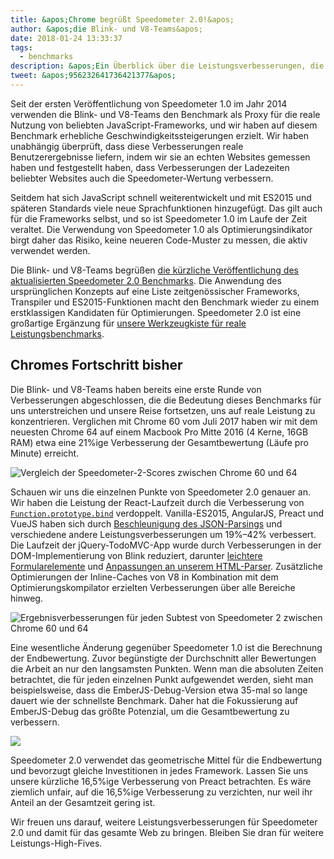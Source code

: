 ```yaml
---
title: &apos;Chrome begrüßt Speedometer 2.0!&apos;
author: &apos;die Blink- und V8-Teams&apos;
date: 2018-01-24 13:33:37
tags:
  - benchmarks
description: &apos;Ein Überblick über die Leistungsverbesserungen, die wir bisher in Blink und V8 basierend auf Speedometer 2.0 erzielt haben.&apos;
tweet: &apos;956232641736421377&apos;
---
```

Seit der ersten Veröffentlichung von Speedometer 1.0 im Jahr 2014 verwenden die Blink- und V8-Teams den Benchmark als Proxy für die reale Nutzung von beliebten JavaScript-Frameworks, und wir haben auf diesem Benchmark erhebliche Geschwindigkeitssteigerungen erzielt. Wir haben unabhängig überprüft, dass diese Verbesserungen reale Benutzerergebnisse liefern, indem wir sie an echten Websites gemessen haben und festgestellt haben, dass Verbesserungen der Ladezeiten beliebter Websites auch die Speedometer-Wertung verbessern.

<!--truncate-->
Seitdem hat sich JavaScript schnell weiterentwickelt und mit ES2015 und späteren Standards viele neue Sprachfunktionen hinzugefügt. Das gilt auch für die Frameworks selbst, und so ist Speedometer 1.0 im Laufe der Zeit veraltet. Die Verwendung von Speedometer 1.0 als Optimierungsindikator birgt daher das Risiko, keine neueren Code-Muster zu messen, die aktiv verwendet werden.

Die Blink- und V8-Teams begrüßen [die kürzliche Veröffentlichung des aktualisierten Speedometer 2.0 Benchmarks](https://webkit.org/blog/8063/speedometer-2-0-a-benchmark-for-modern-web-app-responsiveness/). Die Anwendung des ursprünglichen Konzepts auf eine Liste zeitgenössischer Frameworks, Transpiler und ES2015-Funktionen macht den Benchmark wieder zu einem erstklassigen Kandidaten für Optimierungen. Speedometer 2.0 ist eine großartige Ergänzung für [unsere Werkzeugkiste für reale Leistungsbenchmarks](/blog/real-world-performance).

## Chromes Fortschritt bisher

Die Blink- und V8-Teams haben bereits eine erste Runde von Verbesserungen abgeschlossen, die die Bedeutung dieses Benchmarks für uns unterstreichen und unsere Reise fortsetzen, uns auf reale Leistung zu konzentrieren. Verglichen mit Chrome 60 vom Juli 2017 haben wir mit dem neuesten Chrome 64 auf einem Macbook Pro Mitte 2016 (4 Kerne, 16GB RAM) etwa eine 21%ige Verbesserung der Gesamtbewertung (Läufe pro Minute) erreicht.

![Vergleich der Speedometer-2-Scores zwischen Chrome 60 und 64](/_img/speedometer-2/scores.png)

Schauen wir uns die einzelnen Punkte von Speedometer 2.0 genauer an. Wir haben die Leistung der React-Laufzeit durch die Verbesserung von [`Function.prototype.bind`](https://chromium.googlesource.com/v8/v8/+/808dc8cff3f6530a627ade106cbd814d16a10a18) verdoppelt. Vanilla-ES2015, AngularJS, Preact und VueJS haben sich durch [Beschleunigung des JSON-Parsings](https://chromium-review.googlesource.com/c/v8/v8/+/700494) und verschiedene andere Leistungsverbesserungen um 19%–42% verbessert. Die Laufzeit der jQuery-TodoMVC-App wurde durch Verbesserungen in der DOM-Implementierung von Blink reduziert, darunter [leichtere Formularelemente](https://chromium.googlesource.com/chromium/src/+/f610be969095d0af8569924e7d7780b5a6a890cd) und [Anpassungen an unserem HTML-Parser](https://chromium.googlesource.com/chromium/src/+/6dd09a38aaae9c15adf5aad966f761f180bf1cef). Zusätzliche Optimierungen der Inline-Caches von V8 in Kombination mit dem Optimierungskompilator erzielten Verbesserungen über alle Bereiche hinweg.

![Ergebnisverbesserungen für jeden Subtest von Speedometer 2 zwischen Chrome 60 und 64](/_img/speedometer-2/improvements.png)

Eine wesentliche Änderung gegenüber Speedometer 1.0 ist die Berechnung der Endbewertung. Zuvor begünstigte der Durchschnitt aller Bewertungen die Arbeit an nur den langsamsten Punkten. Wenn man die absoluten Zeiten betrachtet, die für jeden einzelnen Punkt aufgewendet werden, sieht man beispielsweise, dass die EmberJS-Debug-Version etwa 35-mal so lange dauert wie der schnellste Benchmark. Daher hat die Fokussierung auf EmberJS-Debug das größte Potenzial, um die Gesamtbewertung zu verbessern.

![](/_img/speedometer-2/time.png)

Speedometer 2.0 verwendet das geometrische Mittel für die Endbewertung und bevorzugt gleiche Investitionen in jedes Framework. Lassen Sie uns unsere kürzliche 16,5%ige Verbesserung von Preact betrachten. Es wäre ziemlich unfair, auf die 16,5%ige Verbesserung zu verzichten, nur weil ihr Anteil an der Gesamtzeit gering ist.

Wir freuen uns darauf, weitere Leistungsverbesserungen für Speedometer 2.0 und damit für das gesamte Web zu bringen. Bleiben Sie dran für weitere Leistungs-High-Fives.
